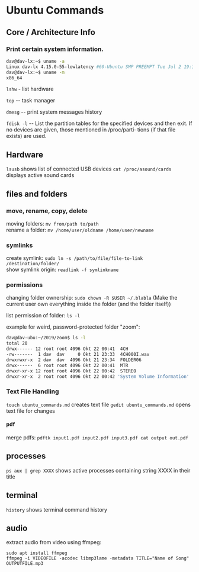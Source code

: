 # Ubuntu Commands

## Core / Architecture Info

### Print certain system information.

``` bash 
dav@dav-lx:~$ uname -a
Linux dav-lx 4.15.0-55-lowlatency #60-Ubuntu SMP PREEMPT Tue Jul 2 19:11:22 UTC 2019 x86_64 x86_64 x86_64 GNU/Linux
dav@dav-lx:~$ uname -m
x86_64
```

`lshw` - list hardware

`top` -- task manager

`dmesg`	-- print system messages history 

`fdisk -l` -- List  the  partition  tables  for the specified devices and then
              exit.  If no devices are given, those mentioned in  /proc/parti‐
              tions (if that file exists) are used.



## Hardware
`lsusb` shows list of connected USB devices
`cat /proc/asound/cards` displays active sound cards



## files and folders

### move, rename, copy, delete
moving folders: `mv from/path to/path`  
rename a folder: `mv /home/user/oldname /home/user/newname`  

### symlinks
create symlink: `sudo ln -s /path/to/file/file-to-link /destination/folder/`  
show symlink origin: `readlink -f symlinkname`

### permissions
changing folder ownership: `sudo chown -R $USER ~/.blabla` (Make the current user own everything inside the folder (and the folder itself))  

list permission of folder: `ls -l`

example for weird, password-protected folder "zoom":  
``` bash
dav@dav-ubu:~/2019/zoom$ ls -l
total 20
drwx------ 12 root root 4096 Okt 22 00:41  4CH
-rw-------  1 dav  dav     0 Okt 21 23:33  4CH000I.wav
drwxrwxr-x  2 dav  dav  4096 Okt 21 23:34  FOLDER06
drwx------  6 root root 4096 Okt 22 00:41  MTR
drwxr-xr-x 12 root root 4096 Okt 22 00:42  STEREO
drwxr-xr-x  2 root root 4096 Okt 22 00:42 'System Volume Information'
```

### Text File Handling

`touch ubuntu_commands.md` creates text file
`gedit ubuntu_commands.md` opens text file for changes

#### pdf
merge pdfs: `pdftk input1.pdf input2.pdf input3.pdf cat output out.pdf`



## processes
`ps aux | grep XXXX` shows active processes containing string XXXX in their title


## terminal

`history` shows terminal command history


## audio
extract audio from video using ffmpeg:
```
sudo apt install ffmpeg
ffmpeg -i VIDEOFILE -acodec libmp3lame -metadata TITLE="Name of Song" OUTPUTFILE.mp3
```

